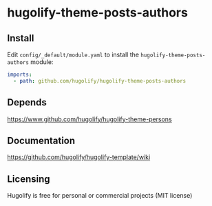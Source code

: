 # hugolify-theme-posts-authors

## Install

Edit `config/_default/module.yaml` to install the `hugolify-theme-posts-authors` module:

```yml
imports:
  - path: github.com/hugolify/hugolify-theme-posts-authors
```

## Depends

https://www.github.com/hugolify/hugolify-theme-persons

## Documentation

https://github.com/hugolify/hugolify-template/wiki

## Licensing

Hugolify is free for personal or commercial projects (MIT license)
